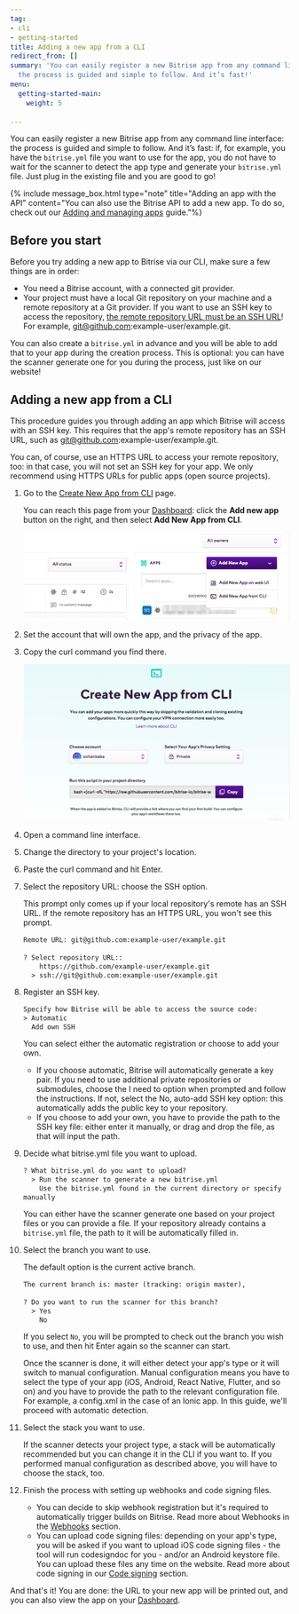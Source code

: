 ```yaml
---
tag:
- cli
- getting-started
title: Adding a new app from a CLI
redirect_from: []
summary: 'You can easily register a new Bitrise app from any command line interface:
  the process is guided and simple to follow. And it’s fast!'
menu:
  getting-started-main:
    weight: 5

---
```

You can easily register a new Bitrise app from any command line interface: the process is guided and simple to follow. And it’s fast: if, for example, you have the `bitrise.yml` file you want to use for the app, you do not have to wait for the scanner to detect the app type and generate your `bitrise.yml` file. Just plug in the existing file and you are good to go!

{% include message_box.html type="note" title="Adding an app with the API" content="You can also use the Bitrise API to add a new app. To do so, check out our [Adding and managing apps](/api/adding-and-managing-apps/) guide."%}

## Before you start

Before you try adding a new app to Bitrise via our CLI, make sure a few things are in order:

* You need a Bitrise account, with a connected git provider.
* Your project must have a local Git repository on your machine and a remote repository at a Git provider. If you want to use an SSH key to access the repository, [the remote repository URL must be an SSH URL](https://help.github.com/en/articles/which-remote-url-should-i-use)! For example, git@github.com:example-user/example.git.

You can also create a `bitrise.yml` in advance and you will be able to add that to your app during the creation process. This is optional: you can have the scanner generate one for you during the process, just like on our website!

## Adding a new app from a CLI

This procedure guides you through adding an app which Bitrise will access with an SSH key. This requires that the app's remote repository has an SSH URL, such as git@github.com:example-user/example.git.

You can, of course, use an HTTPS URL to access your remote repository, too: in that case, you will not set an SSH key for your app. We only recommend using HTTPS URLs for public apps (open source projects).

 1. Go to the [Create New App from CLI](https://app.bitrise.io/dashboard/add-app-from-cli) page.

    You can reach this page from your [Dashboard](https://app.bitrise.io/dashboard/builds): click the **Add new app** button on the right, and then select **Add New App from CLI**.

    ![](/img/Bitrise_-_Mobile_Continuous_Integration_and_Delivery.png)
 2. Set the account that will own the app, and the privacy of the app.
 3. Copy the curl command you find there.

    ![](/img/Bitrise_-_Mobile_Continuous_Integration_and_Delivery-2.png)
 4. Open a command line interface.
 5. Change the directory to your project's location.
 6. Paste the curl command and hit Enter.
 7. Select the repository URL: choose the SSH option.

    This prompt only comes up if your local repository's remote has an SSH URL. If the remote repository has an HTTPS URL, you won't see this prompt.

    ```
    Remote URL: git@github.com:example-user/example.git

    ? Select repository URL::
        https://github.com/example-user/example.git
      > ssh://git@github.com:example-user/example.git
    ```
 8. Register an SSH key.

     ```
     Specify how Bitrise will be able to access the source code: 
     > Automatic
       Add own SSH
     ```

    You can select either the automatic registration or choose to add your own.
    * If you choose automatic, Bitrise will automatically generate a key pair. If you need to use additional private repositories or submodules, choose the I need to option when prompted and follow the instructions. If not, select the No, auto-add SSH key option: this automatically adds the public key to your repository.
    * If you choose to add your own, you have to provide the path to the SSH key file: either enter it manually, or drag and drop the file, as that will input the path.
 9. Decide what bitrise.yml file you want to upload.

        ? What bitrise.yml do you want to upload? 
          > Run the scanner to generate a new bitrise.yml
            Use the bitrise.yml found in the current directory or specify manually

    You can either have the scanner generate one based on your project files or you can provide a file. If your repository already contains a `bitrise.yml` file, the path to it will be automatically filled in.
10. Select the branch you want to use.

    The default option is the current active branch.

        The current branch is: master (tracking: origin master),
        
        ? Do you want to run the scanner for this branch?
          > Yes
            No

    If you select `No`, you will be prompted to check out the branch you wish to use, and then hit Enter again so the scanner can start.

    Once the scanner is done, it will either detect your app's type or it will switch to manual configuration. Manual configuration means you have to select the type of your app (iOS, Android, React Native, Flutter, and so on) and you have to provide the path to the relevant configuration file. For example, a config.xml in the case of an Ionic app. In this guide, we'll proceed with automatic detection.
11. Select the stack you want to use.

    If the scanner detects your project type, a stack will be automatically recommended but you can change it in the CLI if you want to. If you performed manual configuration as described above, you will have to choose the stack, too.
12. Finish the process with setting up webhooks and code signing files.
    * You can decide to skip webhook registration but it's required to automatically trigger builds on Bitrise. Read more about Webhooks in the [Webhooks](/webhooks/index/) section.
    * You can upload code signing files: depending on your app's type, you will be asked if you want to upload iOS code signing files - the tool will run codesigndoc for you - and/or an Android keystore file. You can upload these files any time on the website. Read more about code signing in our [Code signing](/code-signing/code-signing-index/) section.

And that's it! You are done: the URL to your new app will be printed out, and you can also view the app on your [Dashboard](app.bitrise.io/dashboard/).